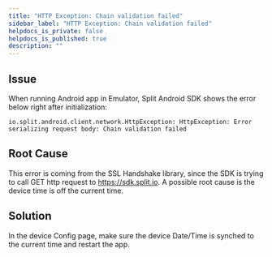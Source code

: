 ```yaml
---
title: "HTTP Exception: Chain validation failed"
sidebar_label: "HTTP Exception: Chain validation failed"
helpdocs_is_private: false
helpdocs_is_published: true
description: ""
---
```


<!-- applies to Android SDK -->

<p>
  <button hidden style={{borderRadius:'8px', border:'1px', fontFamily:'Courier New', fontWeight:'800', textAlign:'left'}}> help.split.io link: https://help.split.io/hc/en-us/articles/360042140631-HTTP-Exception-Chain-validation-failed </button>
</p>

## Issue

When running Android app in Emulator, Split Android SDK shows the error below right after initialization:
```
io.split.android.client.network.HttpException: HttpException: Error serializing request body: Chain validation failed
```

## Root Cause

This error is coming from the SSL Handshake library, since the SDK is trying to call GET http request to https://sdk.split.io. A possible root cause is the device time is off the current time.

## Solution

In the device Config page, make sure the device Date/Time is synched to the current time and restart the app.